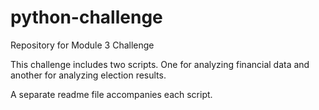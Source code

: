 # python-challenge
Repository for Module 3 Challenge

This challenge includes two scripts. One for analyzing financial data and another for analyzing election results. 

A separate readme file accompanies each script.